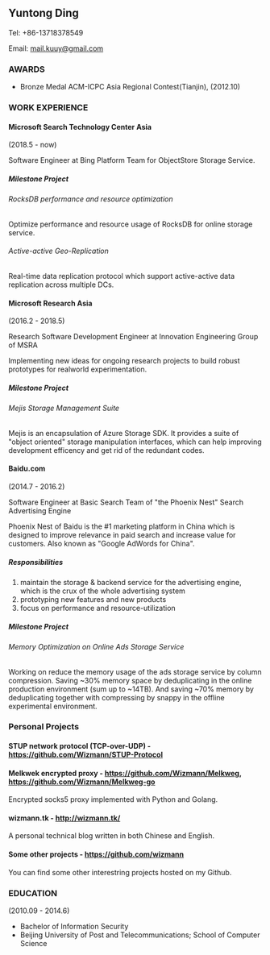 ## Yuntong Ding

Tel: +86-13718378549

Email: mail.kuuy@gmail.com

### AWARDS

* Bronze Medal 
ACM-ICPC Asia Regional Contest(Tianjin), (2012.10)

### WORK EXPERIENCE

#### Microsoft Search Technology Center Asia

(2018.5 - now)

Software Engineer at Bing Platform Team for ObjectStore Storage Service.

##### Milestone Project

###### RocksDB performance and resource optimization

Optimize performance and resource usage of RocksDB for online storage service.

###### Active-active Geo-Replication

Real-time data replication protocol which support active-active data replication across multiple DCs. 

#### Microsoft Research Asia

(2016.2 - 2018.5)

Research Software Development Engineer at Innovation Engineering Group of MSRA

Implementing new ideas for ongoing research projects to build robust prototypes for realworld experimentation.

##### Milestone Project

###### Mejis Storage Management Suite

Mejis is an encapsulation of Azure Storage SDK. It provides a suite of "object oriented" storage manipulation interfaces, which can help improving development efficency and get rid of the redundant codes.

#### Baidu.com

(2014.7 - 2016.2)

Software Engineer at Basic Search Team of "the Phoenix Nest" Search Advertising Engine

Phoenix Nest of Baidu is the #1 marketing platform in China which is designed to improve relevance in paid search and increase value for customers. Also known as "Google AdWords for China".

##### Responsibilities

1. maintain the storage & backend service for the advertising engine, which is the crux of the whole advertising system
2. prototyping new features and new products
3. focus on performance and resource-utilization

##### Milestone Project

###### Memory Optimization on Online Ads Storage Service     

Working on reduce the memory usage of the ads storage service by column compression. Saving ~30% memory space by deduplicating in the online production environment (sum up to ~14TB). And saving ~70% memory by deduplicating together with compressing by snappy in the offline experimental environment.

### Personal Projects

#### STUP network protocol (TCP-over-UDP) - https://github.com/Wizmann/STUP-Protocol

#### Melkwek encrypted proxy - https://github.com/Wizmann/Melkweg, https://github.com/Wizmann/Melkweg-go

Encrypted socks5 proxy implemented with Python and Golang.

#### wizmann.tk - http://wizmann.tk/

A personal technical blog written in both Chinese and English.

#### Some other projects - https://github.com/wizmann

You can find some other interestring projects hosted on my Github.

### EDUCATION

(2010.09 - 2014.6)

* Bachelor of Information Security
* Beijing University of Post and Telecommunications; School of Computer Science
